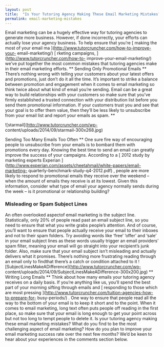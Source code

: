 ```yaml
---
layout: post
title:  "Is Your Tutoring Agency Making These Email Marketing Mistakes?"
permalink: email-marketing-mistakes
---
```

Email marketing can be a hugely effective way for tutoring agencies to
generate more business. However, if done incorrectly, your efforts can
actually lose your agency business. To help ensure that you’re [ making the
most of your email ma ](http://www.tutorcruncher.com/how-to-improve-your-
email-marketing/) [ rketing campaigns, ](http://www.tutorcruncher.com/how-to-
improve-your-email-marketing/) we’ve put together the most common mistakes
that tutoring agencies make in their email marketing efforts. ** Sending Only
Promotional Emails ** There’s nothing wrong with telling your customers about
your latest offers and promotions, just don’t do it all the time. It’s
important to strike a balance between promotion and engagement when it comes
to email marketing so think twice about what kind of email you’re sending.
Email can be a great way to build relationships with your customers so make
sure that you’ve firmly established a trusted connection with your
distribution list before you send them promotional information. If your
customers trust you and see that your goal is to offer them value, then
they’ll be less likely to unsubscribe from your email list and report your
emails as spam. **

![starmail](http://www.tutorcruncher.com/wp-
content/uploads/2014/09/starmail-300x268.jpg)

Sending Too Many Emails Too
Often ** One sure fire way of encouraging people to unsubscribe from your
emails is to bombard them with promotions every day. Knowing the best time to
send an email can greatly improve the success of your campaigns. According to
a [ 2012 study by marketing experts Experian
](http://www.experian.com/assets/cheetahmail/white-papers/email-marketing-
quarterly-benchmark-study-q4-2012.pdf) , people are more likely to respond to
promotional emails they receive over the weekend – when the amount of emails
they receive is at its lowest. Given this information, consider what type of
email your agency normally sends during the week – is it promotional or
relationship building? 

### Misleading or Spam Subject Lines

An often
overlooked aspectof email marketing is the subject line. Statistically, only
20% of people read past an email subject line, so you need to ensure that what
you write grabs people’s attention. And of course, you’ll want to ensure that
people actually receive your email to their inboxes and not to their spam
folders. Try avoiding words like ‘free’ ‘offer’ and ‘sale’ in your email
subject lines as these words usually trigger an email providers’ spam filter,
meaning your email will go straight into your recipient’s junk folder. Also,
make sure that your email subject isn’t misleading and actually delivers what
it promises. There’s nothing more frustrating reading through an email only to
findthat there’s a catch or condition attached to it
![SubjectLinesMakeADifference](http://www.tutorcruncher.com/wp-
content/uploads/2014/09/SubjectLinesMakeADifference-300x200.jpg) ** Writing
Long Emails ** Think about how many emails your tutoring agency receives on a
daily basis. If you’re anything like us, you’ll spend the best part of your
morning sifting through emails and [ responding to those which are most
pressing ](http://www.tutorcruncher.com/tuition-agencies-how-to-prepare-for-
busy-periods/) . One way to ensure that people read all the way to the bottom
of your email is to keep it short and to the point. When it comes to email
marketing, long text often puts people off reading in the first place, so make
sure that your email is long enough to get your point across but not too long
to tempt people to delete it. Is your tutoring agency making these email
marketing mistakes? What do you find to be the most challenging aspect of
email marketing? How do you plan to improve your email marketing success rate
over the next few months? We’d be keen to hear about your experiences in the
comments section below.

